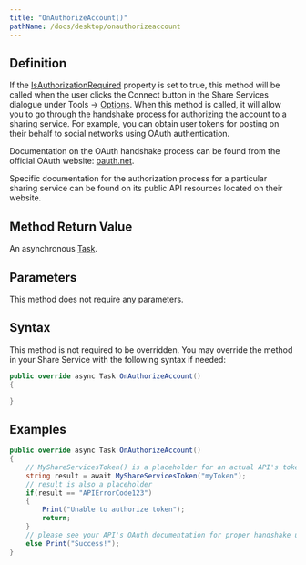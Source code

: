 ```yaml
---
title: "OnAuthorizeAccount()"
pathName: /docs/desktop/onauthorizeaccount
---
```


## Definition

If the [IsAuthorizationRequired](/docs/desktop/isauthorizationrequired) property is set to true, this method will be called when the user clicks the Connect button in the Share Services dialogue under Tools -> [Options](/docs/desktop/options). When this method is called, it will allow you to go through the handshake process for authorizing the account to a sharing service. For example, you can obtain user tokens for posting on their behalf to social networks using OAuth authentication.

Documentation on the OAuth handshake process can be found from the official OAuth website: [oauth.net](http://oauth.net).

Specific documentation for the authorization process for a particular sharing service can be found on its public API resources located on their website.

## Method Return Value

An asynchronous [Task](https://msdn.microsoft.com/en-us/library/system.threading.tasks.task.aspx).

## Parameters

This method does not require any parameters.

## Syntax

This method is not required to be overridden. You may override the method in your Share Service with the following syntax if needed:

```csharp
public override async Task OnAuthorizeAccount()
{

}
```

## Examples

```csharp
public override async Task OnAuthorizeAccount()
{
    // MyShareServicesToken() is a placeholder for an actual API's token method
    string result = await MyShareServicesToken("myToken");
    // result is also a placeholder
    if(result == "APIErrorCode123")
    {
        Print("Unable to authorize token");
        return;
    }
    // please see your API's OAuth documentation for proper handshake usage
    else Print("Success!");
}
```
